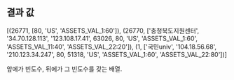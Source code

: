 ## 결과 값

[(26771, [80, 'US', 'ASSETS_VAL_1:60']), 
(26770, ['충청북도지원센터', '34.70.128.113', '123.108.17.41', 63026, 80, 'US', 'ASSETS_VAL_1:60', 'ASSETS_VAL_11:40', 'ASSETS_VAL_22:20']), 
(1, ['국민univ', '104.18.56.68', '210.123.34.247', 80, 51318, 'US', 'ASSETS_VAL_1:60', 'ASSETS_VAL_22:80'])]

앞에가 빈도수, 뒤에가 그 빈도수를 갖는 배열.
